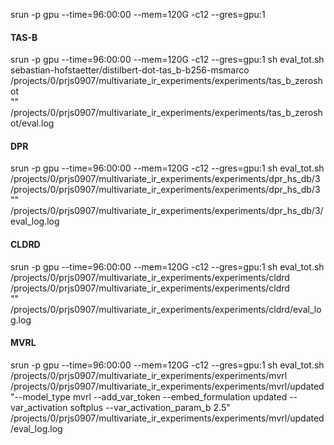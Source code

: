 
srun -p gpu --time=96:00:00 --mem=120G -c12 --gres=gpu:1 

#### TAS-B 

srun -p gpu --time=96:00:00 --mem=120G -c12 --gres=gpu:1  sh eval_tot.sh sebastian-hofstaetter/distilbert-dot-tas_b-b256-msmarco \
               /projects/0/prjs0907/multivariate_ir_experiments/experiments/tas_b_zeroshot \
                "" \
               /projects/0/prjs0907/multivariate_ir_experiments/experiments/tas_b_zeroshot/eval.log


#### DPR 


srun -p gpu --time=96:00:00 --mem=120G -c12 --gres=gpu:1  sh eval_tot.sh /projects/0/prjs0907/multivariate_ir_experiments/experiments/dpr_hs_db/3 \
               /projects/0/prjs0907/multivariate_ir_experiments/experiments/dpr_hs_db/3 \
                "" \
               /projects/0/prjs0907/multivariate_ir_experiments/experiments/dpr_hs_db/3/eval_log.log
               
 
#### CLDRD

srun -p gpu --time=96:00:00 --mem=120G -c12 --gres=gpu:1  sh eval_tot.sh /projects/0/prjs0907/multivariate_ir_experiments/experiments/cldrd \
               /projects/0/prjs0907/multivariate_ir_experiments/experiments/cldrd \
                "" \
               /projects/0/prjs0907/multivariate_ir_experiments/experiments/cldrd/eval_log.log


#### MVRL

srun -p gpu --time=96:00:00 --mem=120G -c12 --gres=gpu:1  sh eval_tot.sh /projects/0/prjs0907/multivariate_ir_experiments/experiments/mvrl \
               /projects/0/prjs0907/multivariate_ir_experiments/experiments/mvrl/updated \
                "--model_type mvrl --add_var_token  --embed_formulation updated --var_activation softplus --var_activation_param_b 2.5" \
               /projects/0/prjs0907/multivariate_ir_experiments/experiments/mvrl/updated/eval_log.log





